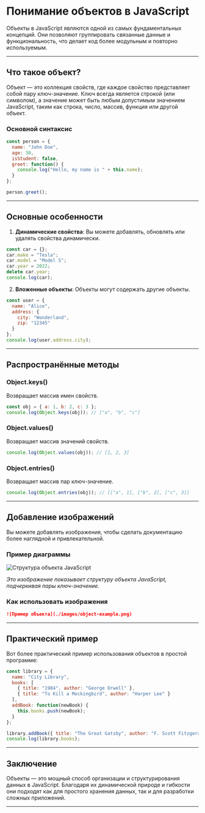 # Понимание объектов в JavaScript

Объекты в JavaScript являются одной из самых фундаментальных концепций. Они позволяют группировать связанные данные и функциональность, что делает код более модульным и повторно используемым.

---

## Что такое объект?

Объект — это коллекция свойств, где каждое свойство представляет собой пару ключ-значение. Ключ всегда является строкой (или символом), а значение может быть любым допустимым значением JavaScript, таким как строка, число, массив, функция или другой объект.

### Основной синтаксис
```javascript
const person = {
  name: "John Doe",
  age: 30,
  isStudent: false,
  greet: function() {
    console.log("Hello, my name is " + this.name);
  }
};

person.greet();
```

---

## Основные особенности

1. **Динамические свойства**: Вы можете добавлять, обновлять или удалять свойства динамически.

```javascript
const car = {};
car.make = "Tesla";
car.model = "Model S";
car.year = 2022;
delete car.year;
console.log(car);
```

2. **Вложенные объекты**: Объекты могут содержать другие объекты.

```javascript
const user = {
  name: "Alice",
  address: {
    city: "Wonderland",
    zip: "12345"
  }
};
console.log(user.address.city);
```

---

## Распространённые методы

### Object.keys()
Возвращает массив имен свойств.

```javascript
const obj = { a: 1, b: 2, c: 3 };
console.log(Object.keys(obj)); // ["a", "b", "c"]
```

### Object.values()
Возвращает массив значений свойств.

```javascript
console.log(Object.values(obj)); // [1, 2, 3]
```

### Object.entries()
Возвращает массив пар ключ-значение.

```javascript
console.log(Object.entries(obj)); // [["a", 1], ["b", 2], ["c", 3]]
```

---

## Добавление изображений

Вы можете добавлять изображения, чтобы сделать документацию более наглядной и привлекательной.

### Пример диаграммы

![Структура объекта JavaScript](https://miro.medium.com/v2/resize:fit:1400/1*_3XepNDk6wDs18gvzeOHVA.jpeg)

*Это изображение показывает структуру объекта JavaScript, подчеркивая пары ключ-значение.*

### Как использовать изображения


```markdown
![Пример объекта](./images/object-example.png)
```

---

## Практический пример

Вот более практический пример использования объектов в простой программе:

```javascript
const library = {
  name: "City Library",
  books: [
    { title: "1984", author: "George Orwell" },
    { title: "To Kill a Mockingbird", author: "Harper Lee" }
  ],
  addBook: function(newBook) {
    this.books.push(newBook);
  }
};

library.addBook({ title: "The Great Gatsby", author: "F. Scott Fitzgerald" });
console.log(library.books);
```

---

## Заключение

Объекты — это мощный способ организации и структурирования данных в JavaScript. Благодаря их динамической природе и гибкости они подходят как для простого хранения данных, так и для разработки сложных приложений.

---

